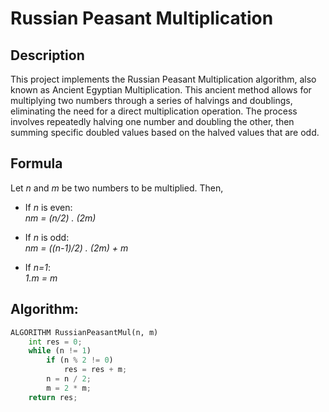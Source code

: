 # Russian Peasant Multiplication

## Description
This project implements the Russian Peasant Multiplication algorithm, also known as Ancient Egyptian Multiplication.
This ancient method allows for multiplying two numbers through a series of halvings and doublings,
eliminating the need for a direct multiplication operation.
The process involves repeatedly halving one number and doubling the other,
then summing specific doubled values based on the halved values that are odd.

## Formula
Let *n* and *m* be two numbers to be multiplied. Then,

- If *n* is even:  
  *nm = (n/2) . (2m)*

- If *n* is odd:  
  *nm = ((n-1)/2) . (2m) + m*

- If *n=1*:  
  *1.m = m*

## Algorithm:
```python
ALGORITHM RussianPeasantMul(n, m)
    int res = 0;
    while (n != 1)
        if (n % 2 != 0)
            res = res + m;
        n = n / 2;
        m = 2 * m;
    return res;
```
